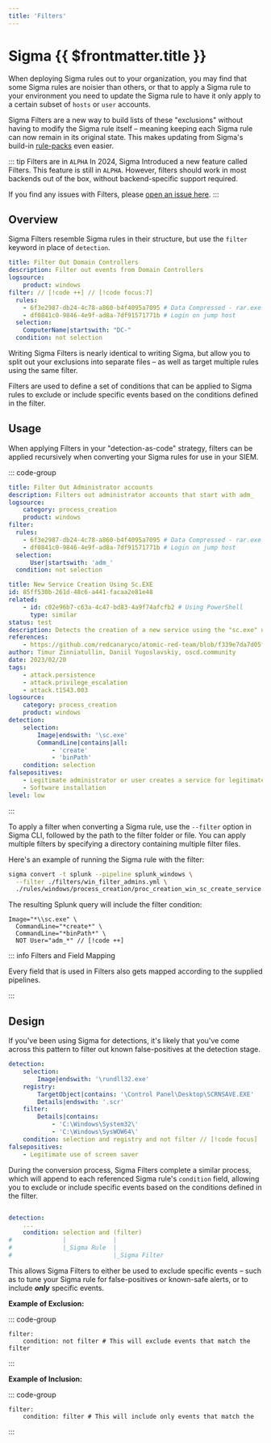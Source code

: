 ```yaml
---
title: 'Filters'
---
```


# Sigma {{ $frontmatter.title }}

When deploying Sigma rules out to your organization, you may find that some Sigma rules are noisier than others, or that to apply a Sigma rule to your environment you need to update the Sigma rule to have it only apply to a certain subset of `hosts` or `user` accounts.

Sigma Filters are a new way to build lists of these "exclusions" without having to modify the Sigma rule itself – meaning keeping each Sigma rule can now remain in its original state. This makes updating from Sigma's build-in [rule-packs](https://github.com/SigmaHQ/sigma/releases) even easier.

::: tip Filters are in `ALPHA`
In 2024, Sigma Introduced a new feature called Filters. This feature is still in `ALPHA`. However, filters should work in most backends out of the box, without backend-specific support required.

If you find any issues with Filters, please [open an issue here](https://github.com/SigmaHQ/sigma-specification/issues/new?assignees=&labels=bug&template=bug_report.md&title=).
:::

## Overview

Sigma Filters resemble Sigma rules in their structure, but use the `filter` keyword in place of `detection`.

```yaml
title: Filter Out Domain Controllers
description: Filter out events from Domain Controllers
logsource:
    product: windows
filter: // [!code ++] // [!code focus:7]
  rules:
    - 6f3e2987-db24-4c78-a860-b4f4095a7095 # Data Compressed - rar.exe
    - df0841c0-9846-4e9f-ad8a-7df91571771b # Login on jump host
  selection:
    ComputerName|startswith: "DC-"
  condition: not selection
```

Writing Sigma Filters is nearly identical to writing Sigma, but allow you to split out your exclusions into separate files – as well as target multiple rules using the same filter. 

Filters are used to define a set of conditions that can be applied to Sigma rules to exclude or include specific events based on the conditions defined in the filter.


## Usage

When applying Filters in your "detection-as-code" strategy, filters can be applied recursively when converting your Sigma rules for use in your SIEM.


::: code-group

```yaml [./filters/win_filter_admins.yml]
title: Filter Out Administrator accounts
description: Filters out administrator accounts that start with adm_
logsource:
    category: process_creation
    product: windows
filter:
  rules:
    - 6f3e2987-db24-4c78-a860-b4f4095a7095 # Data Compressed - rar.exe
    - df0841c0-9846-4e9f-ad8a-7df91571771b # Login on jump host
  selection:
      User|startswith: 'adm_'
  condition: not selection
```

```yaml [./rules/windows/process_creation/proc_creation_win_sc_create_service.yml]
title: New Service Creation Using Sc.EXE
id: 85ff530b-261d-48c6-a441-facaa2e81e48
related:
    - id: c02e96b7-c63a-4c47-bd83-4a9f74afcfb2 # Using PowerShell
      type: similar
status: test
description: Detects the creation of a new service using the "sc.exe" utility.
references:
    - https://github.com/redcanaryco/atomic-red-team/blob/f339e7da7d05f6057fdfcdd3742bfcf365fee2a9/atomics/T1543.003/T1543.003.md
author: Timur Zinniatullin, Daniil Yugoslavskiy, oscd.community
date: 2023/02/20
tags:
    - attack.persistence
    - attack.privilege_escalation
    - attack.t1543.003
logsource:
    category: process_creation
    product: windows
detection:
    selection:
        Image|endswith: '\sc.exe'
        CommandLine|contains|all:
            - 'create'
            - 'binPath'
    condition: selection
falsepositives:
    - Legitimate administrator or user creates a service for legitimate reasons.
    - Software installation
level: low
```
:::

To apply a filter when converting a Sigma rule, use the `--filter` option in Sigma CLI, followed by the path to the filter folder or file. You can apply multiple filters by specifying a directory containing multiple filter files.

Here's an example of running the Sigma rule with the filter:

```bash
sigma convert -t splunk --pipeline splunk_windows \
  --filter ./filters/win_filter_admins.yml \
  ./rules/windows/process_creation/proc_creation_win_sc_create_service.yml
```

The resulting Splunk query will include the filter condition:

```splunk
Image="*\\sc.exe" \
  CommandLine="*create*" \
  CommandLine="*binPath*" \
  NOT User="adm_*" // [!code ++]
```

::: info Filters and Field Mapping

Every field that is used in Filters also gets mapped according to the supplied pipelines.

:::

## Design

If you've been using Sigma for detections, it's likely that you've come across this pattern to filter out known false-positives at the detection stage.

```yaml
detection:
    selection:
        Image|endswith: '\rundll32.exe'
    registry:
        TargetObject|contains: '\Control Panel\Desktop\SCRNSAVE.EXE'
        Details|endswith: '.scr'
    filter:
        Details|contains:
            - 'C:\Windows\System32\'
            - 'C:\Windows\SysWOW64\'
    condition: selection and registry and not filter // [!code focus]
falsepositives:
    - Legitimate use of screen saver
```

During the conversion process, Sigma Filters complete a similar process, which will append to each referenced Sigma rule's `condition` field, allowing you to exclude or include specific events based on the conditions defined in the filter.

```yaml

detection:
    ...
    condition: selection and (filter)
#              |             |            
#              |_Sigma Rule  |
#                            |_Sigma Filter

```

This allows Sigma Filters to either be used to exclude specific events – such as to tune your Sigma rule for false-positives or known-safe alerts, or to include **_only_** specific events.

**Example of Exclusion:**

::: code-group
```yaml[./filters/exclude_something.yml]
filter:
    condition: not filter # This will exclude events that match the filter
```
:::

**Example of Inclusion:**

::: code-group
```yaml[./filters/include_something.yml]
filter:
    condition: filter # This will include only events that match the
```
:::
